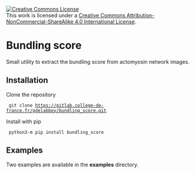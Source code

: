 
<a rel="license" href="http://creativecommons.org/licenses/by-nc-sa/4.0/"><img alt="Creative Commons License" style="border-width:0" src="https://i.creativecommons.org/l/by-nc-sa/4.0/88x31.png" /></a><br />This work is licensed under a <a rel="license" href="http://creativecommons.org/licenses/by-nc-sa/4.0/">Creative Commons Attribution-NonCommercial-ShareAlike 4.0 International License</a>.

# Bundling score
Small utility to extract the bundling score from actomyosin network images.

## Installation
Clone the repository

<code> git clone https://gitlab.college-de-france.fr/gdelabbey/bundling_score.git</code>

Install with pip

<code> python3-m pip install bundling_score</code>


## Examples
Two examples are available in the **examples** directory.